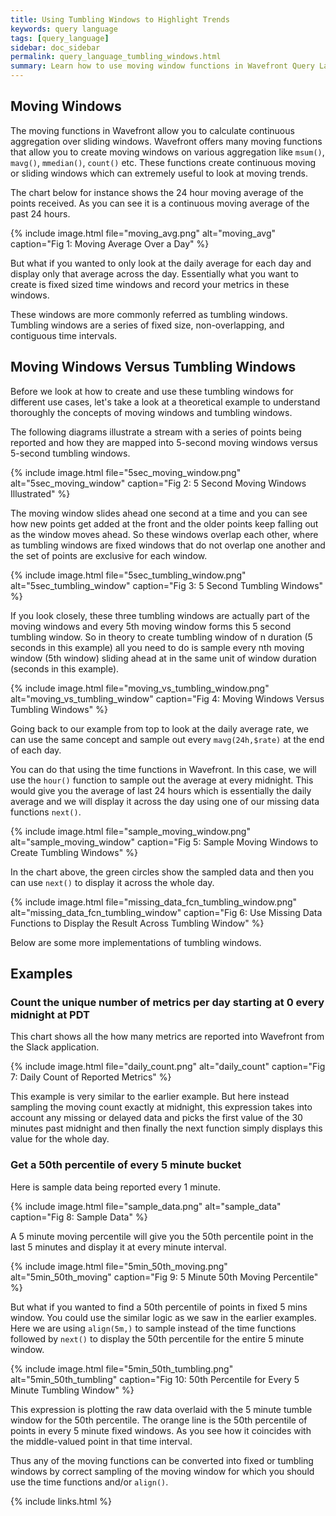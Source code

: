```yaml
---
title: Using Tumbling Windows to Highlight Trends
keywords: query language
tags: [query_language]
sidebar: doc_sidebar
permalink: query_language_tumbling_windows.html
summary: Learn how to use moving window functions in Wavefront Query Language expressions to highlight trends.
---
```


## Moving Windows
The moving functions in Wavefront allow you to calculate continuous aggregation over sliding windows. Wavefront offers many moving functions that allow you to create moving windows on various aggregation like `msum()`,` mavg()`, `mmedian()`, `count()` etc. These functions create continuous moving or sliding windows which can extremely useful to look at moving trends.
 
The chart below for instance shows the 24 hour moving average of the points received. As you can see it is a continuous moving average of the past 24 hours.
 
{% include image.html file="moving_avg.png" alt="moving_avg" caption="Fig 1: Moving Average Over a Day" %}

But what if you wanted to only look at the daily average for each day and display only that average across the day. Essentially what you want to create is fixed sized time windows and record your metrics in these windows.
 
These windows are more commonly referred as tumbling windows. Tumbling windows are a series of fixed size, non-overlapping, and contiguous time intervals. 
 
## Moving Windows Versus Tumbling Windows
Before we look at how to create and use these tumbling windows for different use cases, let's take a look at a theoretical example to understand thoroughly the concepts of moving windows and tumbling windows.
 
The following diagrams illustrate a stream with a series of points being reported and how they are mapped into  5-second moving windows versus 5-second tumbling windows.

{% include image.html file="5sec_moving_window.png" alt="5sec_moving_window" caption="Fig 2: 5 Second Moving Windows Illustrated" %}

The moving window slides ahead one second at a time and you can see how new points get added at the front and the older points keep falling out as the window moves ahead. So these windows overlap each other, where as tumbling windows are fixed windows that do not overlap one another and the set of points are exclusive for each window.

{% include image.html file="5sec_tumbling_window.png" alt="5sec_tumbling_window" caption="Fig 3: 5 Second Tumbling Windows" %}

If you look closely, these three tumbling windows are actually part of the moving windows and every 5th moving window forms this 5 second tumbling window. So in theory to create tumbling window of n duration (5 seconds in this example) all you need to do is sample every nth moving window (5th window) sliding ahead at in the same unit of window duration (seconds in this example).

{% include image.html file="moving_vs_tumbling_window.png" alt="moving_vs_tumbling_window" caption="Fig 4: Moving Windows Versus Tumbling Windows" %}

Going back to our example from top to look at the daily average rate, we can use the same concept and sample out every `mavg(24h,$rate)` at the end of each day.

You can do that using the time functions in Wavefront. In this case, we will use the `hour()` function to sample out the average at every midnight. This would give you the average of last 24 hours which is essentially the daily average and we will display it across the day using one of our missing data functions `next()`.

{% include image.html file="sample_moving_window.png" alt="sample_moving_window" caption="Fig 5: Sample Moving Windows to Create Tumbling Windows" %}

In the chart above, the green circles show the sampled data and then you can use `next()` to display it across the whole day.

{% include image.html file="missing_data_fcn_tumbling_window.png" alt="missing_data_fcn_tumbling_window" caption="Fig 6: Use Missing Data Functions to Display the Result Across Tumbling Window" %}

Below are some more implementations of tumbling windows.
 
## Examples
 
### Count the unique number of metrics per day starting at 0 every midnight at PDT
 
This chart shows all the how many metrics are reported into Wavefront from the Slack application.

{% include image.html file="daily_count.png" alt="daily_count" caption="Fig 7: Daily Count of Reported Metrics" %}

This example is very similar to the earlier example. But here instead sampling the moving count exactly at midnight, this expression takes into account any missing or delayed data and picks the first value of the 30 minutes past midnight and then finally the next function simply displays this value for the whole day.
 
### Get a 50th percentile of every 5 minute bucket
 
Here is sample data being reported every 1 minute.

{% include image.html file="sample_data.png" alt="sample_data" caption="Fig 8: Sample Data" %}

A 5 minute moving percentile will give you the 50th percentile point in the last 5 minutes and display it at every minute interval.

{% include image.html file="5min_50th_moving.png" alt="5min_50th_moving" caption="Fig 9: 5 Minute 50th Moving Percentile" %}

But what if you wanted to find a 50th percentile of points in fixed 5 mins window. You could use the similar logic as we saw in the earlier examples. Here we are using `align(5m,)` to sample instead of the time functions followed by `next()` to display the 50th percentile for the entire 5 minute window.

{% include image.html file="5min_50th_tumbling.png" alt="5min_50th_tumbling" caption="Fig 10: 50th Percentile for Every 5 Minute Tumbling Window" %}

This expression is plotting the raw data overlaid with the 5 minute tumble window for the 50th percentile. The orange line is the 50th percentile of points in every 5 minute fixed windows. As you see how it coincides with the middle-valued point in that time interval.
 
Thus any of the moving functions can be converted into fixed or tumbling windows by correct sampling of the moving window for which you should use the time functions and/or `align()`.

{% include links.html %}